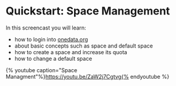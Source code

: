 # Quickstart: Space Management

In this screencast you will learn:
- how to login into [onedata.org](onedata.org.)
- about basic concepts such as space and default space
- how to create a space and increase its quota
- how to change a default space

{% youtube caption="Space Managment"%}https://youtu.be/ZaW2j7Cgtvg{% endyoutube %}
